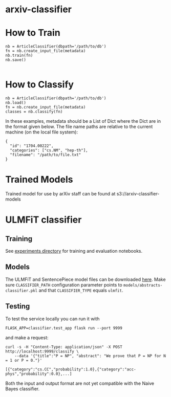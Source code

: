 # arxiv-classifier

# How to Train
```
nb = ArticleClassifier(dbpath='/path/to/db')
fn = nb.create_input_file(metadata)
nb.train(fn)
nb.save()
   
```
# How to Classify
```
nb = ArticleClassifier(dbpath='/path/to/db')
nb.load()
fn = nb.create_input_file(metadata)
classes = nb.classify(fn)
```

In these examples, metadata should be a List of Dict where the Dict are in the format given below. The file name paths are relative to the current machine (on the local file system):

```
{
  "id": "1704.00222",
  "categories": ["cs.NM", "hep-th"],
  "filename": "/path/to/file.txt"
}
```

# Trained Models

Trained model for use by arXiv staff can be found at s3://arxiv-classifier-models 


# ULMFiT classifier

## Training

See [experiments directory](experiments/) for training and evaluation notebooks.

## Models

The ULMFiT and SentencePiece model files can be downloaded [here](https://github.com/arXiv/arxiv-classifier/releases/download/ulmfit-models-v1.0/models.tar.xz). Make sure `CLASSIFIER_PATH` configuration parameter
points to `models/abstracts-classifier.pkl` and that `CLASSIFIER_TYPE` equals `ulmfit`.  

## Testing

To test the service locally you can run it with
```shell
FLASK_APP=classifier.test_app flask run --port 9999
```

and make a request:
```shell
curl -s -H "Content-Type: application/json" -X POST http://localhost:9999/classify \
    --data '{"title":"P = NP", "abstract": "We prove that P = NP for N = 1 or P = 0."}'

[{"category":"cs.CC","probability":1.0},{"category":"acc-phys","probability":0.0},...]
```

Both the input and output format are not yet compatible with the Naive Bayes classifier.
